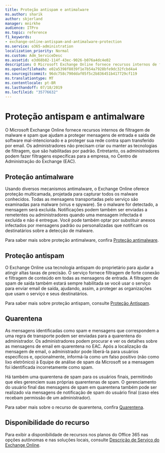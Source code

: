 ```yaml
---
title: Proteção antispam e antimalware
ms.author: sharik
author: skjerland
manager: mnirkhe
audience: ITPro
ms.topic: reference
f1_keywords:
- exchange-online-antispam-and-antimalware-protection
ms.service: o365-administration
localization_priority: Normal
ms.custom: Adm_ServiceDesc
ms.assetid: e3d68b82-114f-43ec-9026-b076a4dc4e02
description: O Microsoft Exchange Online fornece recursos internos de filtragem de malware e spam que ajudam a proteger mensagens de entrada e saída de software mal-intencionado e a proteger sua rede contra spam transferido por email. Os administradores não precisam criar ou manter as tecnologias de filtragem, que são habilitadas por padrão. No entanto, os administradores podem fazer personalizações de filtragens específicas da empresa no Exchange admin center (EAC).
ms.openlocfilehash: e02a5398f8039f1e7b54a7928bfe9dc32fcbd4a4
ms.sourcegitcommit: 96dc758c790ddaf05f5c2b836451b417729cf119
ms.translationtype: MT
ms.contentlocale: pt-BR
ms.lasthandoff: 07/18/2019
ms.locfileid: "35776632"
---
```

# <a name="anti-spam-and-anti-malware-protection"></a>Proteção antispam e antimalware

O Microsoft Exchange Online fornece recursos internos de filtragem de malware e spam que ajudam a proteger mensagens de entrada e saída de software mal-intencionado e a proteger sua rede contra spam transferido por email. Os administradores não precisam criar ou manter as tecnologias de filtragem, que são habilitadas por padrão. Entretanto, os administradores podem fazer filtragens específicas para a empresa, no Centro de Administração do Exchange (EAC).
  
## <a name="anti-malware-protection"></a>Proteção antimalware

Usando diversos mecanismos antimalware, o Exchange Online oferece proteção multicamada, projetada para capturar todos os malware conhecidos. Todas as mensagens transportadas pelo serviço são examinadas para malware (vírus e spyware). Se o malware for detectado, a mensagem será excluída. Notificações podem também ser enviadas a remetentes ou administradores quando uma mensagem infectada é excluída e não é entregue. Você pode também optar por substituir anexos infectados por mensagens padrão ou personalizadas que notificam os destinatários sobre a detecção de malware.
  
Para saber mais sobre proteção antimalware, confira [Proteção antimalware](https://go.microsoft.com/fwlink/p/?LinkId=271753).
  
## <a name="anti-spam-protection"></a>Proteção antispam

O Exchange Online usa tecnologia antispam do proprietário para ajudar a atingir altas taxas de precisão. O serviço fornece filtragem de forte conexão e filtragem de conteúdo em todas as mensagens de entrada. A filtragem de spam de saída também estará sempre habilitada se você usar o serviço para enviar email de saída, ajudando, assim, a proteger as organizações que usam o serviço e seus destinatários.
  
Para saber mais sobre proteção antispam, consulte [Proteção Antispam](https://support.office.com/en-us/article/Office-365-Email-Anti-Spam-Protection-6a601501-a6a8-4559-b2e7-56b59c96a586?ui=en-US&amp;rs=en-US&amp;ad=US).
  
## <a name="quarantine"></a>Quarentena

As mensagens identificadas como spam e mensagens que correspondem a uma regra de transporte podem ser enviadas para a quarentena do administrador. Os administradores podem procurar e ver os detalhes sobre as mensagens de email em quarentena no EAC. Após a localização da mensagem de email, o administrador pode liberá-la para usuários específicos e, opcionalmente, informá-la como um falso positivo (não como lixo eletrônico) à Equipe de análise de spam da Microsoft se a mensagem foi identificada incorretamente como spam.
  
Há também uma quarentena de spam para os usuários finais, permitindo que eles gerenciem suas próprias quarentenas de spam. O gerenciamento do usuário final das mensagens de spam em quarentena também pode ser realizado via mensagens de notificação de spam do usuário final (caso eles recebam permissão de um administrador).
  
Para saber mais sobre o recurso de quarentena, confira [Quarentena](https://go.microsoft.com/fwlink/p/?LinkId=271755).
  
## <a name="feature-availability"></a>Disponibilidade do recurso

Para exibir a disponibilidade de recursos nos planos do Office 365 nas opções autônomas e nas soluções locais, consulte [Descrição de Serviço do Exchange Online](exchange-online-service-description.md).
  

